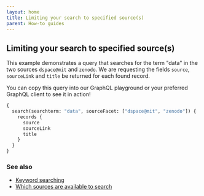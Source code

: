 ```yaml
---
layout: home
title: Limiting your search to specified source(s)
parent: How-to guides
---
```


## Limiting your search to specified source(s)

This example demonstrates a query that searches for the term "data" in the two sources `dspace@mit` and `zenodo`. We are
requesting the fields `source`, `sourceLink` and `title` be returned for each found record.

You can copy this query into our GraphQL playground or your preferred GraphQL client to see it in action!

```graphql
{
  search(searchterm: "data", sourceFacet: ["dspace@mit", "zenodo"]) {
    records {
      source
      sourceLink
      title
    }
  }
}
```

### See also

- [Keyword searching](keyword-searching)
- [Which sources are available to search](../reference/which-sources-are-available-to-search)
